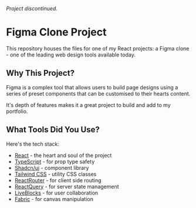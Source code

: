 _Project discontinued._

# Figma Clone Project

This repository houses the files for one of my React projects: a Figma clone - one of the leading web design tools available today.

## Why This Project?

Figma is a complex tool that allows users to build page designs using a series of preset components that can be customised to their hearts content.

It's depth of features makes it a great project to build and add to my portfolio.

## What Tools Did You Use?

Here's the tech stack:

- [React](https://react.dev/) - the heart and soul of the project
- [TypeScript](https://www.typescriptlang.org/) - for prop type safety
- [Shadcn/ui](https://ui.shadcn.com/) - component library
- [Tailwind CSS](https://tailwindcss.com/) - utility CSS classes
- [ReactRouter](https://reactrouter.com/en/main) - for client side routing
- [ReactQuery](https://tanstack.com/query/latest/docs/framework/react/overview) - for server state management
- [LiveBlocks](https://liveblocks.io/) - for user collaboration
- [Fabric](https://github.com/fabricjs/fabric.js) - for canvas manipulation
